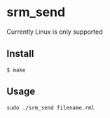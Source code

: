 # srm_send
Currently Linux is only supported

## Install
```
$ make
```
## Usage
```
sudo ./srm_send filename.rml
```
